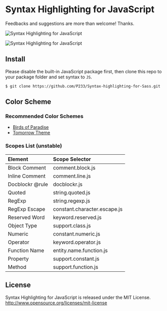 
# Syntax Highlighting for JavaScript

Feedbacks and suggestions are more than welcome! Thanks.

![Syntax Highlighting for JavaScript](i.imgur.com/yKUeH0m.png)

![Syntax Highlighting for JavaScript](i.imgur.com/KlrYfFl.png)

## Install

Please disable the built-in JavaScript package first, then clone this repo to your package folder and set syntax to `JS`.

```
$ git clone https://github.com/P233/Syntax-highlighting-for-Sass.git
```


## Color Scheme

### Recommended Color Schemes

* [Birds of Paradise](https://github.com/P233/Birds-of-Paradise-for-TextMate)
* [Tomorrow Theme](https://github.com/chriskempson/tomorrow-theme)

### Scopes List (unstable)

Element      | Scope Selector
:----------- | :--------------
Block Comment | comment.block.js
Inline Comment | comment.line.js
Doc​blockr @rule | doc​blockr.js
Quoted | string.quoted.js
RegExp | string.regexp.js
RegExp Escape | constant.character.escape.js
Reserved Word | keyword.reserved.js
Object Type | support.class.js
Numeric | constant.numeric.js
Operator | keyword.operator.js
Function Name | entity.name.function.js
Property | support.constant.js
Method | support.function.js


## License

Syntax Highlighting for JavaScript is released under the MIT License. http://www.opensource.org/licenses/mit-license
